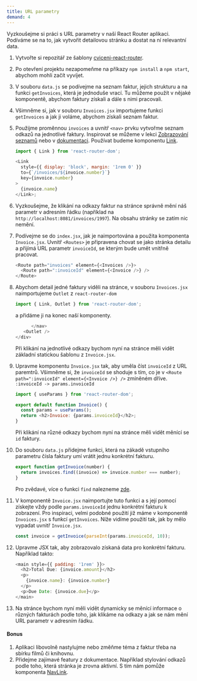 ```yaml
---
title: URL parametry
demand: 4
---
```


Vyzkoušejme si práci s URL parametry v naší React Router aplikaci. Podíváme se na to, jak vytvořit detailovou stránku a dostat na ní relevantní data.

1. Vytvořte si repozitář ze šablony [cviceni-react-router](https://github.com/Czechitas-podklady-WEB/cviceni-react-router).
1. Po otevření projektu nezapomeňme na příkazy `npm install` a `npm start`, abychom mohli začít vyvíjet.
1. V souboru `data.js` se podívejme na seznam faktur, jejich strukturu a na funkci `getInvoices`, která je jednoduše vrací. Tu můžeme použít v nějaké komponentě, abychom faktury získali a dále s nimi pracovali.
1. Všimněme si, jak v souboru `Invoices.jsx` importujeme funkci `getInvoices` a jak ji voláme, abychom získali seznam faktur.
1. Použijme proměnnou `invoices` a uvnitř `<nav>` prvku vytvořme seznam odkazů na jednotlivé faktury. Inspirovat se můžeme v lekci [Zobrazování seznamů](https://stage.kodim.cz/kurzy/daweb/react/seznamy/seznamy-v-jsx) nebo v [dokumentaci](https://reactrouter.com/docs/en/v6/getting-started/tutorial#listing-the-invoices). Používat budeme komponentu [Link](https://reactrouter.com/docs/en/v6/components/link).

   ```js
   import { Link } from 'react-router-dom';

   <Link
     style={{ display: 'block', margin: '1rem 0' }}
     to={`/invoices/${invoice.number}`}
     key={invoice.number}
   >
     {invoice.name}
   </Link>;
   ```

1. Vyzkoušejme, že klikání na odkazy faktur na stránce správně mění náš parametr v adresním řádku (například na `http://localhost:8081/invoices/1997`). Na obsahu stránky se zatím nic nemění.
1. Podívejme se do `index.jsx`, jak je naimportována a použita komponenta `Invoice.jsx`. Uvnitř `<Routes>` je připravena chovat se jako stránka detailu a přijímá URL parametr `invoiceId`, se kterým bude umět vnitřně pracovat.
   ```js
   <Route path="invoices" element={<Invoices />}>
     <Route path=":invoiceId" element={<Invoice />} />
   </Route>
   ```
1. Abychom detail jedné faktury viděli na stránce, v souboru `Invoices.jsx` naimportujeme `Outlet` z `react-router-dom`
   ```js
   import { Link, Outlet } from 'react-router-dom';
   ```
   a přidáme ji na konec naší komponenty.
   ```js
         </nav>
      <Outlet />
   </div>
   ```
   Při klikání na jednotlivé odkazy bychom nyní na stránce měli vidět základní statickou šablonu z `Invoice.jsx`.
1. Upravme komponentu `Invoice.jsx` tak, aby uměla číst `invoiceId` z URL paremtrů. Všimněme si, že `invoiceId` se shoduje s tím, co je v `<Route path=":invoiceId" element={<Invoice />} />` zmíněném dříve. `:invoiceId -> params.invoiceId`

   ```js
   import { useParams } from 'react-router-dom';

   export default function Invoice() {
     const params = useParams();
     return <h2>Invoice: {params.invoiceId}</h2>;
   }
   ```

   Při klikání na různé odkazy bychom nyní na stránce měli vidět měnící se `id` faktury.

1. Do souboru `data.js` přidejme funkci, která na zákadě vstupního parametru čísla faktury umí vrátit jednu konkrétní fakturu.
   ```js
   export function getInvoice(number) {
     return invoices.find((invoice) => invoice.number === number);
   }
   ```
   Pro zvědavé, více o funkci `find` nalezneme [zde](https://developer.mozilla.org/en-US/docs/Web/JavaScript/Reference/Global_Objects/Array/find).
1. V komponentě `Invoice.jsx` naimportujte tuto funkci a s její pomocí získejte vždy podle `params.invoiceId` jednu konkrétní fakturu k zobrazení. Pro inspiraci, velmi podobné použití již máme v komponentě `Invoices.jsx` s funkcí `getInvoices`. Níže vidíme použití tak, jak by mělo vypadat uvnitř `Invoice.jsx`.
   ```js
   const invoice = getInvoice(parseInt(params.invoiceId, 10));
   ```
1. Upravme JSX tak, aby zobrazovalo získaná data pro konkrétní fakturu. Například takto:
   ```js
   <main style={{ padding: '1rem' }}>
     <h2>Total Due: {invoice.amount}</h2>
     <p>
       {invoice.name}: {invoice.number}
     </p>
     <p>Due Date: {invoice.due}</p>
   </main>
   ```
1. Na stránce bychom nyní měli vidět dynamicky se měnící informace o různých fakturách podle toho, jak klikáme na odkazy a jak se nám mění URL parametr v adresním řádku.

#### Bonus

1. Aplikaci libovolně nastylujme nebo změňme téma z faktur třeba na sbírku filmů či knihovnu.
1. Přidejme zajímavé featury z dokumentace. Například stylování odkazů podle toho, která stránka je zrovna aktivní. S tím nám pomůže komponenta [NavLink](https://reactrouter.com/docs/en/v6/getting-started/tutorial#active-links).
